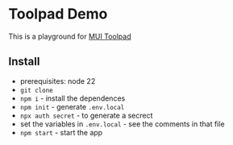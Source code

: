 # Toolpad Demo

This is a playground for [MUI Toolpad](https://mui.com/toolpad/core/introduction/installation/#automatic-installation)

## Install

- prerequisites: node 22
- `git clone`
- `npm i` - install the dependences
- `npm init` - generate `.env.local`
- `npx auth secret` - to generate a secrect
- set the variables in `.env.local` - see the comments in that file
- `npm start` - start the app

